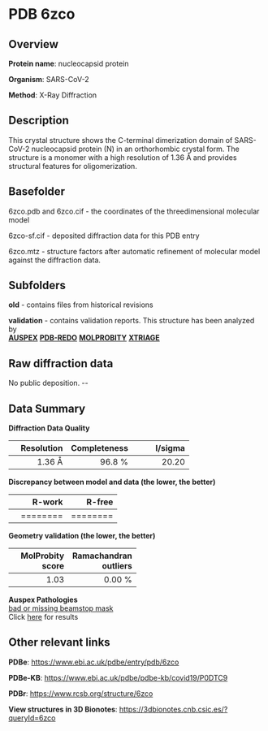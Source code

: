 # PDB 6zco

## Overview

**Protein name**: nucleocapsid protein

**Organism**: SARS-CoV-2

**Method**: X-Ray Diffraction

## Description

This crystal structure shows the C-terminal dimerization domain of SARS-CoV-2 nucleocapsid protein (N) in an orthorhombic crystal form. The structure is a monomer with a high resolution of 1.36 Å and provides structural features for oligomerization. 

## Basefolder

6zco.pdb and 6zco.cif - the coordinates of the threedimensional molecular model

6zco-sf.cif - deposited diffraction data for this PDB entry

6zco.mtz - structure factors after automatic refinement of molecular model against the diffraction data.

## Subfolders



**old** - contains files from historical revisions

**validation** - contains validation reports. This structure has been analyzed by <br>[**AUSPEX**](https://github.com/thorn-lab/coronavirus_structural_task_force/tree/master/pdb/nucleocapsid_protein/SARS-CoV-2/6zco/validation/auspex) [**PDB-REDO**](https://github.com/thorn-lab/coronavirus_structural_task_force/tree/master/pdb/nucleocapsid_protein/SARS-CoV-2/6zco/validation/pdb-redo) [**MOLPROBITY**](https://github.com/thorn-lab/coronavirus_structural_task_force/tree/master/pdb/nucleocapsid_protein/SARS-CoV-2/6zco/validation/molprobity) [**XTRIAGE**](https://github.com/thorn-lab/coronavirus_structural_task_force/blob/master/pdb/nucleocapsid_protein/SARS-CoV-2/6zco/validation/Xtriage_output.log)  



## Raw diffraction data

No public deposition. --<br> 

## Data Summary
**Diffraction Data Quality**

|   | Resolution | Completeness| I/sigma |
|---|-------------:|----------------:|--------------:|
|   |1.36 Å|96.8  %|<img width=50/>20.20|

**Discrepancy between model and data (the lower, the better)**

|   | **R-work**| **R-free**   
|---|-------------:|----------------:|           
||========|========|

**Geometry validation (the lower, the better)**

|   |**MolProbity<br>score**| **Ramachandran<br>outliers** 
|---|-------------:|----------------:|
||  1.03|  0.00 %|

**Auspex Pathologies**<br> [bad or missing beamstop mask](https://www.auspex.de/pathol/#2)<br>Click [here](https://github.com/thorn-lab/coronavirus_structural_task_force/blob/master/pdb/nucleocapsid_protein/SARS-CoV-2/6zco/validation/auspex/6zco_auspex_comments.txt)  for results

 



## Other relevant links 
**PDBe**:  https://www.ebi.ac.uk/pdbe/entry/pdb/6zco

**PDBe-KB**: https://www.ebi.ac.uk/pdbe/pdbe-kb/covid19/P0DTC9 
 
**PDBr**: https://www.rcsb.org/structure/6zco 

**View structures in 3D Bionotes**: https://3dbionotes.cnb.csic.es/?queryId=6zco


